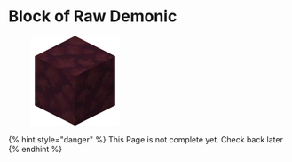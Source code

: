 # Block of Raw Demonic

<figure><img src="https://github.com/ItsMePok/PFE/blob/wikiAssets/blockRenders/RawDemonicBlock.png?raw=true" alt=""><figcaption></figcaption></figure>

{% hint style="danger" %}
This Page is not complete yet. Check back later
{% endhint %}

